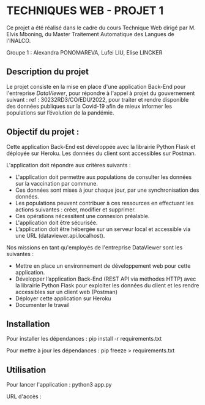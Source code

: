 # TECHNIQUES WEB - PROJET 1

Ce projet a été réalisé dans le cadre du cours Technique Web dirigé par M. Elvis Mboning, du Master Traitement Automatique des Langues de l'INALCO.

Groupe 1 : Alexandra PONOMAREVA, Lufei LIU, Elise LINCKER

## Description du projet

Le projet consiste en la mise en place d'une application Back-End pour l'entreprise *DataViewer*, pour répondre à l'appel à projet du gouvernement suivant : ref : 30232RD3/CO/EDU/2022, pour traiter et rendre disponible des données publiques sur la Covid-19 afin de mieux informer les populations sur l’évolution de la pandémie.

## Objectif du projet :

Cette application Back-End est développée avec la librairie Python Flask et déployée sur Heroku. Les données du client sont accessibles sur Postman.

L'application doit répondre aux critères suivants :

- L'application doit permettre aux populations de consulter les données sur la vaccination par commune.
- Ces données sont mises à jour chaque jour, par une synchronisation des données.
- Les populations peuvent contribuer à ces ressources en effectuant les actions suivantes : créer, modifier et supprimer.
- Ces opérations nécessitent une connexion préalable.
- L'application doit être sécurisée.
- L’application doit être hébergée sur un serveur local et accessible via une URL (dataviewer.api.localhost).

Nos missions en tant qu'employés de l'entreprise DataViewer sont les suivantes :

- Mettre en place un environnement de développement web pour cette application.
- Développer l’application Back-End (REST API via méthodes HTTP) avec la librairie Python Flask pour exploiter les données du client et les rendre accessibles sur un client web (Postman)
- Déployer cette application sur Heroku
- Documenter le travail

## Installation

Pour installer les dépendances :
pip install -r requirements.txt

Pour mettre à jour les dépendances :
pip freeze > requirements.txt

## Utilisation

Pour lancer l'application :
python3 app.py

URL d'accès :
